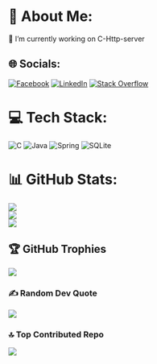 # 💫 About Me:
🔭 I’m currently working on C-Http-server<br>


## 🌐 Socials:
[![Facebook](https://img.shields.io/badge/Facebook-%231877F2.svg?logo=Facebook&logoColor=white)](https://facebook.com/https://www.facebook.com/mehiyohyo.zamanli/) [![LinkedIn](https://img.shields.io/badge/LinkedIn-%230077B5.svg?logo=linkedin&logoColor=white)](https://linkedin.com/in/https://www.linkedin.com/in/mahammadali-zamanli-64931a282/) [![Stack Overflow](https://img.shields.io/badge/-Stackoverflow-FE7A16?logo=stack-overflow&logoColor=white)](https://stackoverflow.com/users/22744349) 

# 💻 Tech Stack:
![C](https://img.shields.io/badge/c-%2300599C.svg?style=for-the-badge&logo=c&logoColor=white) ![Java](https://img.shields.io/badge/java-%23ED8B00.svg?style=for-the-badge&logo=openjdk&logoColor=white) ![Spring](https://img.shields.io/badge/spring-%236DB33F.svg?style=for-the-badge&logo=spring&logoColor=white) ![SQLite](https://img.shields.io/badge/sqlite-%2307405e.svg?style=for-the-badge&logo=sqlite&logoColor=white)
# 📊 GitHub Stats:
![](https://github-readme-stats.vercel.app/api?username=Mahammadali12&theme=gruvbox&hide_border=false&include_all_commits=false&count_private=false)<br/>
![](https://github-readme-streak-stats.herokuapp.com/?user=Mahammadali12&theme=gruvbox&hide_border=false)<br/>
![](https://github-readme-stats.vercel.app/api/top-langs/?username=Mahammadali12&theme=gruvbox&hide_border=false&include_all_commits=false&count_private=false&layout=compact)

## 🏆 GitHub Trophies
![](https://github-profile-trophy.vercel.app/?username=Mahammadali12&theme=dark&no-frame=false&no-bg=true&margin-w=4)

### ✍️ Random Dev Quote
![](https://quotes-github-readme.vercel.app/api?type=horizontal&theme=radical)

### 🔝 Top Contributed Repo
![](https://github-contributor-stats.vercel.app/api?username=Mahammadali12&limit=5&theme=dark&combine_all_yearly_contributions=true)

<!-- Proudly created with GPRM ( https://gprm.itsvg.in ) -->
